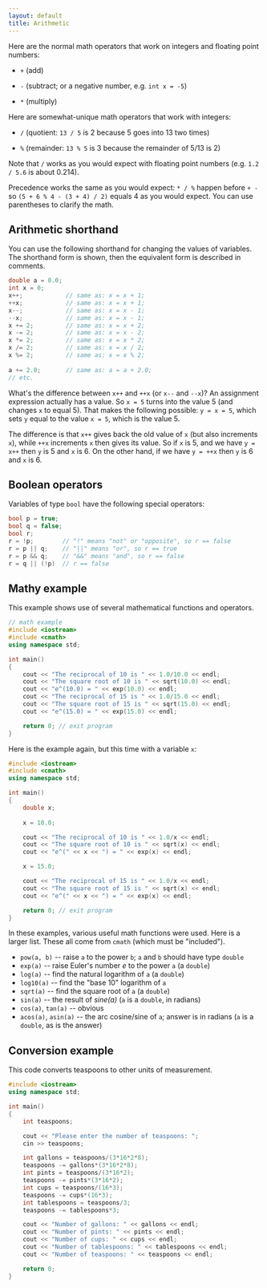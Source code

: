 ```yaml
---
layout: default
title: Arithmetic
---
```


Here are the normal math operators that work on integers and floating
point numbers:

  - `+` (add)

  - `-` (subtract; or a negative number, e.g. `int x = -5`)

  - `*` (multiply)

Here are somewhat-unique math operators that work with integers:

- `/` (quotient: `13 / 5` is 2 because 5 goes
  into 13 two times)

- `%` (remainder: `13 % 5` is 3 because the
  remainder of 5/13 is 2)

Note that `/` works as you would expect with floating point numbers
(e.g. `1.2 / 5.6` is about 0.214).

Precedence works the same as you would expect: `* / %`
happen before `+ -` so `(5 + 6 % 4 - (3 + 4) /
2)` equals 4 as you would expect. You can use parentheses to
clarify the math.


## Arithmetic shorthand

You can use the following shorthand for changing the values of
variables. The shorthand form is shown, then the equivalent form is
described in comments.

```cpp
double a = 0.0;
int x = 0;
x++;            // same as: x = x + 1;
++x;            // same as: x = x + 1;
x--;            // same as: x = x - 1;
--x;            // same as: x = x - 1;
x += 2;         // same as: x = x + 2;
x -= 2;         // same as: x = x - 2;
x *= 2;         // same as: x = x * 2;
x /= 2;         // same as: x = x / 2;
x %= 2;         // same as: x = x % 2;
    
a += 2.0;       // same as: a = a + 2.0;
// etc.
```

What's the difference between `x++` and `++x` (or `x--` and `--x`)? An
assignment expression actually has a value. So `x = 5` turns into the
value 5 (and changes `x` to equal 5). That makes the following
possible: `y = x = 5`, which sets `y` equal to the value `x = 5`,
which is the value 5.

The difference is that `x++` gives back the old value of `x` (but also
increments `x`), while `++x` increments `x` then gives its value. So
if `x` is 5, and we have `y = x++` then `y` is 5 and `x` is 6. On the
other hand, if we have `y = ++x` then `y` is 6 and `x` is 6.

## Boolean operators

Variables of type `bool` have the following special operators:

```cpp
bool p = true;
bool q = false;
bool r;
r = !p;        // "!" means "not" or "opposite", so r == false
r = p || q;    // "||" means "or", so r == true
r = p && q;    // "&&" means "and", so r == false
r = q || (!p)  // r == false
```

## Mathy example

This example shows use of several mathematical functions and
operators.

```cpp
// math example
#include <iostream>
#include <cmath>
using namespace std;

int main()
{
    cout << "The reciprocal of 10 is " << 1.0/10.0 << endl;
    cout << "The square root of 10 is " << sqrt(10.0) << endl;
    cout << "e^(10.0) = " << exp(10.0) << endl;
    cout << "The reciprocal of 15 is " << 1.0/15.0 << endl;
    cout << "The square root of 15 is " << sqrt(15.0) << endl;
    cout << "e^(15.0) = " << exp(15.0) << endl;

    return 0; // exit program
}
```

Here is the example again, but this time with a variable `x`:

```cpp
#include <iostream>
#include <cmath>
using namespace std;

int main()
{
    double x;
       
    x = 10.0;

    cout << "The reciprocal of 10 is " << 1.0/x << endl;
    cout << "The square root of 10 is " << sqrt(x) << endl;
    cout << "e^(" << x << ") = " << exp(x) << endl;

    x = 15.0;

    cout << "The reciprocal of 15 is " << 1.0/x << endl;
    cout << "The square root of 15 is " << sqrt(x) << endl;
    cout << "e^(" << x << ") = " << exp(x) << endl;

    return 0; // exit program
}
```

In these examples, various useful math functions were used. Here is a larger list. These all come from `cmath` (which must be "included").

* `pow(a, b)` -- raise `a` to the power `b`; `a` and `b` should have type `double`
* `exp(a)` -- raise Euler's number *e* to the power `a` (a `double`)
* `log(a)` -- find the natural logarithm of `a` (a `double`)
* `log10(a)` -- find the "base 10" logarithm of `a`
* `sqrt(a)` -- find the square root of `a` (a `double`)
* `sin(a)` -- the result of *sine(a)* (`a` is a `double`, in radians)
* `cos(a)`, `tan(a)` -- obvious
* `acos(a)`, `asin(a)` -- the arc cosine/sine of `a`; answer is in radians (`a` is a `double`, as is the answer)

## Conversion example

This code converts teaspoons to other units of measurement.

```cpp
#include <iostream>
using namespace std;

int main()
{
    int teaspoons;

    cout << "Please enter the number of teaspoons: ";
    cin >> teaspoons;

    int gallons = teaspoons/(3*16*2*8);
    teaspoons -= gallons*(3*16*2*8);
    int pints = teaspoons/(3*16*2);
    teaspoons -= pints*(3*16*2);
    int cups = teaspoons/(16*3);
    teaspoons -= cups*(16*3);
    int tablespoons = teaspoons/3;
    teaspoons -= tablespoons*3;

    cout << "Number of gallons: " << gallons << endl;
    cout << "Number of pints: " << pints << endl;
    cout << "Number of cups: " << cups << endl;
    cout << "Number of tablespoons: " << tablespoons << endl;
    cout << "Number of teaspoons: " << teaspoons << endl;

    return 0;
}
```


